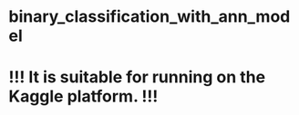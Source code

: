 # binary_classification_with_ann_model

# !!! It is suitable for running on the Kaggle platform. !!!
